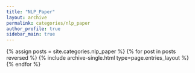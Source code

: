 ```yaml
---
title: "NLP_Paper"
layout: archive
permalink: categories/nlp_paper
author_profile: true
sidebar_main: true
---
```


{% assign posts = site.categories.nlp_paper %}
{% for post in posts reversed %} {% include archive-single.html type=page.entries_layout %} {% endfor %}